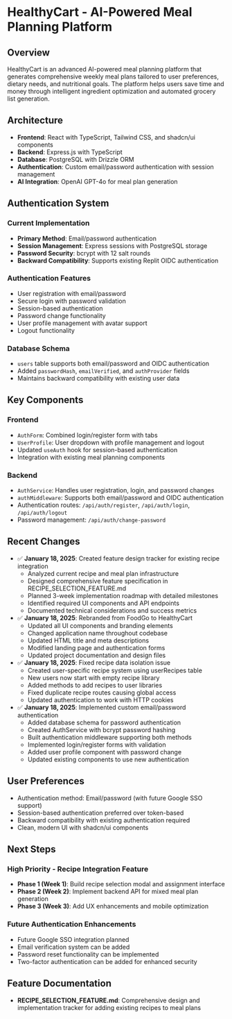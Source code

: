 # HealthyCart - AI-Powered Meal Planning Platform

## Overview
HealthyCart is an advanced AI-powered meal planning platform that generates comprehensive weekly meal plans tailored to user preferences, dietary needs, and nutritional goals. The platform helps users save time and money through intelligent ingredient optimization and automated grocery list generation.

## Architecture
- **Frontend**: React with TypeScript, Tailwind CSS, and shadcn/ui components
- **Backend**: Express.js with TypeScript
- **Database**: PostgreSQL with Drizzle ORM
- **Authentication**: Custom email/password authentication with session management
- **AI Integration**: OpenAI GPT-4o for meal plan generation

## Authentication System
### Current Implementation
- **Primary Method**: Email/password authentication
- **Session Management**: Express sessions with PostgreSQL storage
- **Password Security**: bcrypt with 12 salt rounds
- **Backward Compatibility**: Supports existing Replit OIDC authentication

### Authentication Features
- User registration with email/password
- Secure login with password validation
- Session-based authentication
- Password change functionality
- User profile management with avatar support
- Logout functionality

### Database Schema
- `users` table supports both email/password and OIDC authentication
- Added `passwordHash`, `emailVerified`, and `authProvider` fields
- Maintains backward compatibility with existing user data

## Key Components
### Frontend
- `AuthForm`: Combined login/register form with tabs
- `UserProfile`: User dropdown with profile management and logout
- Updated `useAuth` hook for session-based authentication
- Integration with existing meal planning components

### Backend
- `AuthService`: Handles user registration, login, and password changes
- `authMiddleware`: Supports both email/password and OIDC authentication
- Authentication routes: `/api/auth/register`, `/api/auth/login`, `/api/auth/logout`
- Password management: `/api/auth/change-password`

## Recent Changes
- ✅ **January 18, 2025**: Created feature design tracker for existing recipe integration
  - Analyzed current recipe and meal plan infrastructure
  - Designed comprehensive feature specification in RECIPE_SELECTION_FEATURE.md
  - Planned 3-week implementation roadmap with detailed milestones
  - Identified required UI components and API endpoints
  - Documented technical considerations and success metrics
- ✅ **January 18, 2025**: Rebranded from FoodGo to HealthyCart
  - Updated all UI components and branding elements
  - Changed application name throughout codebase
  - Updated HTML title and meta descriptions
  - Modified landing page and authentication forms
  - Updated project documentation and design files
- ✅ **January 18, 2025**: Fixed recipe data isolation issue
  - Created user-specific recipe system using userRecipes table
  - New users now start with empty recipe library
  - Added methods to add recipes to user libraries
  - Fixed duplicate recipe routes causing global access
  - Updated authentication to work with HTTP cookies
- ✅ **January 18, 2025**: Implemented custom email/password authentication
  - Added database schema for password authentication
  - Created AuthService with bcrypt password hashing
  - Built authentication middleware supporting both methods
  - Implemented login/register forms with validation
  - Added user profile component with password change
  - Updated existing components to use new authentication

## User Preferences
- Authentication method: Email/password (with future Google SSO support)
- Session-based authentication preferred over token-based
- Backward compatibility with existing authentication required
- Clean, modern UI with shadcn/ui components

## Next Steps

### High Priority - Recipe Integration Feature
- **Phase 1 (Week 1)**: Build recipe selection modal and assignment interface
- **Phase 2 (Week 2)**: Implement backend API for mixed meal plan generation
- **Phase 3 (Week 3)**: Add UX enhancements and mobile optimization

### Future Authentication Enhancements
- Future Google SSO integration planned
- Email verification system can be added
- Password reset functionality can be implemented
- Two-factor authentication can be added for enhanced security

## Feature Documentation
- **RECIPE_SELECTION_FEATURE.md**: Comprehensive design and implementation tracker for adding existing recipes to meal plans
